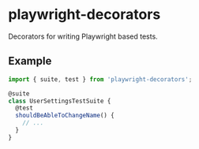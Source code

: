 # playwright-decorators

Decorators for writing Playwright based tests.

## Example
```ts
import { suite, test } from 'playwright-decorators';

@suite
class UserSettingsTestSuite {
  @test
  shouldBeAbleToChangeName() {
    // ...
  }
}
```
